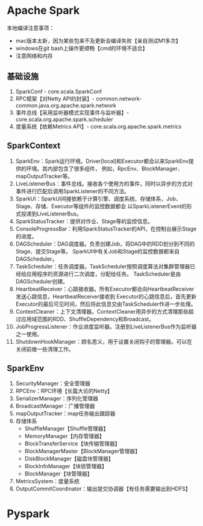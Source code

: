# Apache Spark
本地编译注意事项：
- mac版本太新，因为某些包来不及更新会编译失败【亲自测试M1多次】
- windows在git bash上操作更顺畅【cmd的环境不适合】
- 注意网络和内存

## 基础设施
1. SparkConf - core.scala.SparkConf
2. RPC框架【对Netty API的封装】- common.network-common.java.org.apache.spark.network
3. 事件总线【采用监听器模式实现事件与监听器】- core.scala.org.apache.spark.scheduler
4. 度量系统【依赖Metrics API】- core.scala.org.apache.spark.metrics

## SparkContext
1. SparkEnv：Spark运行环境。Driver[local]和Executor都会以来SparkEnv提供的环境。其内部包含了很多组件，
   例如，RpcEnv、BlockManager、mapOutputTracker等。
2. LiveListenerBus：事件总线。接收各个使用方的事件，同时以异步的方式对事件进行匹配后调用SparkListener的不同方法。
3. SparkUI：SparkUI间接依赖于计算引擎、调度系统、存储体系，Job、Stage、存储、Executor等组件的监控数据都会
   以SparkListenerEvent的形式投递到LiveListenerBus。
4. SparkStatusTracker：提供对作业、Stage等的监控信息。
5. ConsoleProgressBar：利用SparkStatusTracker的API，在控制台展示Stage的进度。
6. DAGScheduler：DAG调度器。负责创建Job，将DAG中的RDD划分到不同的Stage、提交Stage等。
   SparkUI中有关Job和Stage的监控数据都来自DAGScheduler。
7. TaskScheduler：任务调度器。TaskScheduler按照调度算法对集群管理器已经给应用程序的资源进行二次调度，分配给任务。
   TaskScheduler是由DAGScheduler创建。
8. HeartbeatReceiver：心跳接收器。所有Executor都会向HeartbeatReceiver发送心跳信息，HeartbeatReceiver接收到
   Executor的心跳信息后，首先更新Executor的最后可见时间，然后将此信息交由TaskScheduler作进一步处理。
9. ContextCleaner：上下文清理器。ContextCleaner用异步的方式清理那些超过应用域范围的RDD、ShuffleDependency和Broadcast。
10. JobProgressListener：作业进度监听器。注册到LiveListenerBus作为监听器之一使用。
11. ShutdownHookManager：顾名思义，用于设置关闭钩子的管理器。可以在关闭前做一些清理工作。

## SparkEnv
1. SecurityManager：安全管理器
2. RPCEnv：RPC环境【长篇大论的Netty】
3. SerializerManager：序列化管理器
4. BroadcastManager：广播管理器
5. mapOutputTracker：map任务输出跟踪器
6. 存储体系
   - ShuffleManager【Shuffle管理器】
   - MemoryManager【内存管理器】
   - BlockTransferService【块传输管理器】
   - BlockManagerMaster【BlockManager管理器】
   - DiskBlockManager【磁盘块管理器】
   - BlockInfoManager【块锁管理器】
   - BlockManager【块管理器】
7. MetricsSystem：度量系统
8. OutputCommitCoordinator：输出提交协调器【有任务需要输出到HDFS】


# Pyspark
